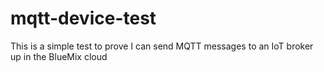# mqtt-device-test

This is a simple test to prove I can send MQTT messages to an IoT broker up in the BlueMix cloud
